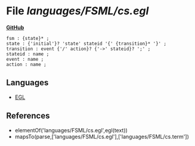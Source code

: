 # File _languages/FSML/cs.egl_
**[GitHub](https://github.com/softlang/yas/blob/master/languages/FSML/cs.egl)**
```
fsm : {state}* ;
state : {'initial'}? 'state' stateid '{' {transition}* '}' ;
transition : event {'/' action}? {'->' stateid}? ';' ;
stateid : name ;
event : name ;
action : name ;
```

## Languages
* [EGL](../languages/EGL.md)

## References
* elementOf('languages/FSML/cs.egl',egl(text))
* mapsTo(parse,['languages/FSML/cs.egl'],['languages/FSML/cs.term'])
